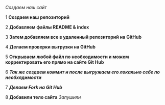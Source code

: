 *Создаем наш сайт*

1
__Создаем наш репозиторий__

2
__Добавляем файлы README & index__

3
__Затем добавляем все в удаленный репозиторий на GitHub__

4
__Делаем проверки выгрузки на GitHub__

5
__Открываем любой файл по необходимости и можем корректировать его прямо на сайте Git Hub__

6
*__Так же создаем коммит и после выгружаем его локально себе по необхлдимости__*

7
*__Делаем Fork на Git Hub__*

8
__Добавили тело сайта__ *Запушили*








